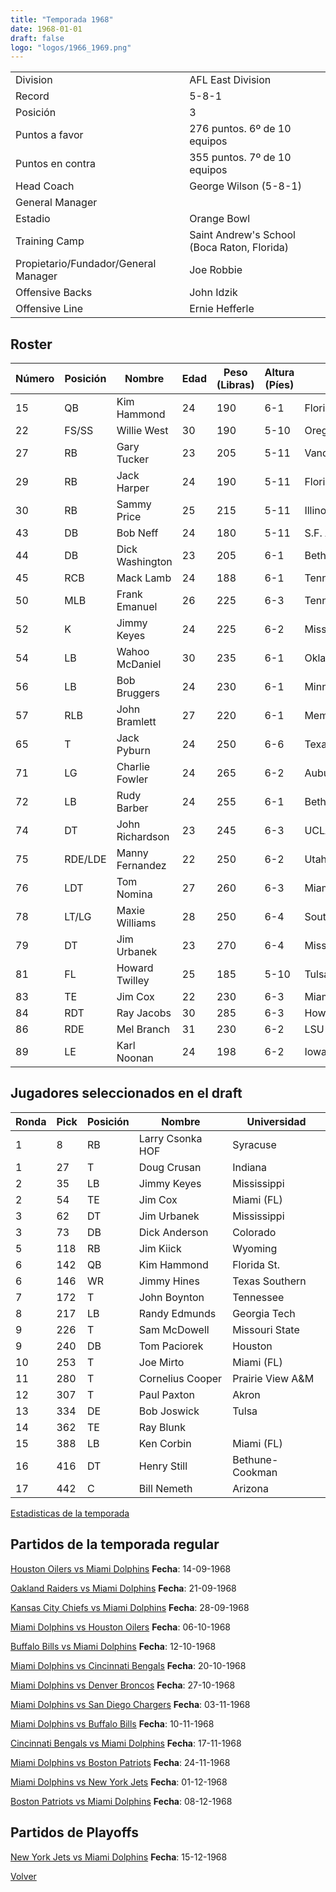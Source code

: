 ```yaml
---
title: "Temporada 1968"
date: 1968-01-01
draft: false
logo: "logos/1966_1969.png"
---
```


|                      |                      |
|-------------------------|---------------------------|
| Division               | AFL East Division            |
| Record                 | 5-8-1              |
| Posición               | 3            |
| Puntos a favor         | 276 puntos. 6º de 10 equipos           |
| Puntos en contra       | 355 puntos. 7º de 10 equipos       |
| Head Coach             | George Wilson (5-8-1)               |
| General Manager        |       |
| Estadio                | Orange Bowl             |
| Training Camp          | Saint Andrew's School (Boca Raton, Florida)        |
| Propietario/Fundador/General Manager | Joe Robbie |
| Offensive Backs | John Idzik |
| Offensive Line | Ernie Hefferle |


## Roster

| Número | Posición | Nombre           | Edad | Peso (Libras) | Altura (Píes) | Universidad          |
|--------|----------|------------------|------|---------------|---------------|----------------------|
| 15 | QB | Kim Hammond | 24 | 190 | 6-1 | Florida St. |
| 22 | FS/SS | Willie West | 30 | 190 | 5-10 | Oregon |
| 27 | RB | Gary Tucker | 23 | 205 | 5-11 | Vanderbilt,Chattanooga |
| 29 | RB | Jack Harper | 24 | 190 | 5-11 | Florida |
| 30 | RB | Sammy Price | 25 | 215 | 5-11 | Illinois |
| 43 | DB | Bob Neff | 24 | 180 | 5-11 | S.F. Austin |
| 44 | DB | Dick Washington | 23 | 205 | 6-1 | Bethune-Cookman |
| 45 | RCB | Mack Lamb | 24 | 188 | 6-1 | Tennessee St. |
| 50 | MLB | Frank Emanuel | 26 | 225 | 6-3 | Tennessee |
| 52 | K | Jimmy Keyes | 24 | 225 | 6-2 | Mississippi |
| 54 | LB | Wahoo McDaniel | 30 | 235 | 6-1 | Oklahoma |
| 56 | LB | Bob Bruggers | 24 | 230 | 6-1 | Minnesota |
| 57 | RLB | John Bramlett | 27 | 220 | 6-1 | Memphis |
| 65 | T | Jack Pyburn | 24 | 250 | 6-6 | Texas A&M |
| 71 | LG | Charlie Fowler | 24 | 265 | 6-2 | Auburn,Houston |
| 72 | LB | Rudy Barber | 24 | 255 | 6-1 | Bethune-Cookman |
| 74 | DT | John Richardson | 23 | 245 | 6-3 | UCLA |
| 75 | RDE/LDE | Manny Fernandez | 22 | 250 | 6-2 | Utah |
| 76 | LDT | Tom Nomina | 27 | 260 | 6-3 | Miami (OH) |
| 78 | LT/LG | Maxie Williams | 28 | 250 | 6-4 | Southeastern Louisiana |
| 79 | DT | Jim Urbanek | 23 | 270 | 6-4 | Mississippi |
| 81 | FL | Howard Twilley | 25 | 185 | 5-10 | Tulsa |
| 83 | TE | Jim Cox | 22 | 230 | 6-3 | Miami (FL) |
| 84 | RDT | Ray Jacobs | 30 | 285 | 6-3 | Howard Payne |
| 86 | RDE | Mel Branch | 31 | 230 | 6-2 | LSU |
| 89 | LE | Karl Noonan | 24 | 198 | 6-2 | Iowa |


## Jugadores seleccionados en el draft

| Ronda | Pick | Posición | Nombre           | Universidad          |
|-------|------|----------|------------------|----------------------|
| 1 | 8 | RB | Larry Csonka HOF | Syracuse |
| 1 | 27 | T | Doug Crusan | Indiana |
| 2 | 35 | LB | Jimmy Keyes | Mississippi |
| 2 | 54 | TE | Jim Cox | Miami (FL) |
| 3 | 62 | DT | Jim Urbanek | Mississippi |
| 3 | 73 | DB | Dick Anderson | Colorado |
| 5 | 118 | RB | Jim Kiick | Wyoming |
| 6 | 142 | QB | Kim Hammond | Florida St. |
| 6 | 146 | WR | Jimmy Hines | Texas Southern |
| 7 | 172 | T | John Boynton | Tennessee |
| 8 | 217 | LB | Randy Edmunds | Georgia Tech |
| 9 | 226 | T | Sam McDowell | Missouri State |
| 9 | 240 | DB | Tom Paciorek | Houston |
| 10 | 253 | T | Joe Mirto | Miami (FL) |
| 11 | 280 | T | Cornelius Cooper | Prairie View A&M |
| 12 | 307 | T | Paul Paxton | Akron |
| 13 | 334 | DE | Bob Joswick | Tulsa |
| 14 | 362 | TE | Ray Blunk |  |
| 15 | 388 | LB | Ken Corbin | Miami (FL) |
| 16 | 416 | DT | Henry Still | Bethune-Cookman |
| 17 | 442 | C | Bill Nemeth | Arizona |



[Estadisticas de la temporada](/historia/stats/1968)

## Partidos de la temporada regular

[Houston Oilers vs Miami Dolphins](/historia/partidos/hou-mia-19680914) **Fecha**: 14-09-1968

[Oakland Raiders vs Miami Dolphins](/historia/partidos/oak-mia-19680921) **Fecha**: 21-09-1968

[Kansas City Chiefs vs Miami Dolphins](/historia/partidos/kc-mia-19680928) **Fecha**: 28-09-1968

[Miami Dolphins vs Houston Oilers](/historia/partidos/mia-hou-19681006) **Fecha**: 06-10-1968

[Buffalo Bills vs Miami Dolphins](/historia/partidos/buf-mia-19681012) **Fecha**: 12-10-1968

[Miami Dolphins vs Cincinnati Bengals](/historia/partidos/mia-cin-19681020) **Fecha**: 20-10-1968

[Miami Dolphins vs Denver Broncos](/historia/partidos/mia-den-19681027) **Fecha**: 27-10-1968

[Miami Dolphins vs San Diego Chargers](/historia/partidos/mia-sd-19681103) **Fecha**: 03-11-1968

[Miami Dolphins vs Buffalo Bills](/historia/partidos/mia-buf-19681110) **Fecha**: 10-11-1968

[Cincinnati Bengals vs Miami Dolphins](/historia/partidos/cin-mia-19681117) **Fecha**: 17-11-1968

[Miami Dolphins vs Boston Patriots](/historia/partidos/mia-bos-19681124) **Fecha**: 24-11-1968

[Miami Dolphins vs New York Jets](/historia/partidos/mia-nyj-19681201) **Fecha**: 01-12-1968

[Boston Patriots vs Miami Dolphins](/historia/partidos/bos-mia-19681208) **Fecha**: 08-12-1968




## Partidos de Playoffs

[New York Jets vs Miami Dolphins](/historia/partidos/nyj-mia-19681215) **Fecha**: 15-12-1968




[Volver](/historia)